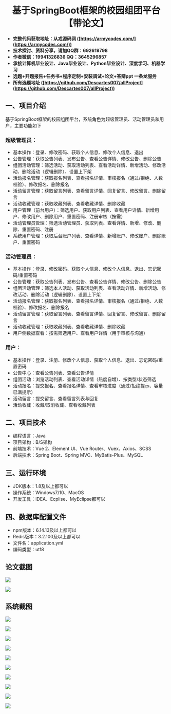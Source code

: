 <h1 align="center">基于SpringBoot框架的校园组团平台【带论文】</h1></p>

- <b>完整代码获取地址：从戎源码网 ([https://armycodes.com/](https://armycodes.com/))</b>
- <b>技术探讨、资料分享，请加QQ群：692619798</b>
- <b>作者微信：19941326836  QQ：3645296857</b>
- <b>承接计算机毕业设计、Java毕业设计、Python毕业设计、深度学习、机器学习</b>
- <b>选题+开题报告+任务书+程序定制+安装调试+论文+答辩ppt 一条龙服务</b>
- <b>所有选题地址 ([https://github.com/Descartes007/allProject](https://github.com/Descartes007/allProject)) </b>

## 一、项目介绍

基于SpringBoot框架的校园组团平台，系统角色为超级管理员、活动管理员和用户，主要功能如下
### 超级管理员：
- 基本操作：登录、修改密码、获取个人信息、修改个人信息、退出
- 公告管理：获取公告列表、发布公告、查看公告详情、修改公告、删除公告
- 组团活动管理：筛选活动、获取活动列表、查看活动详情、新增活动、修改活动、删除活动（逻辑删除）、设置上下架
- 活动报名管理：获取报名列表、查看报名详情、审核报名（通过/拒绝、人数校验）、修改报名、删除报名
- 活动留言管理：获取留言列表、查看留言详情、回复留言、修改留言、删除留言
- 活动收藏管理：获取收藏列表、查看收藏详情、删除收藏
- 用户管理（前台用户）：筛选用户、获取用户列表、查看用户详情、新增用户、修改用户、删除用户、重置密码、注册审核（按需）
- 活动管理员管理：筛选活动管理员、获取列表、查看详情、新增、修改、删除、重置密码、注册
- 系统用户管理：获取后台账户列表、查看详情、新增账户、修改账户、删除账户、重置密码
### 活动管理员：
- 基本操作：登录、修改密码、获取个人信息、修改个人信息、退出、忘记密码/重置密码
- 公告管理：获取公告列表、发布公告、查看公告详情、修改公告、删除公告
- 组团活动管理：筛选本人活动、获取活动列表、查看活动详情、新增活动、修改活动、删除活动（逻辑删除）、设置上下架
- 活动报名管理：获取报名列表、查看报名详情、审核报名（通过/拒绝、人数校验）、修改报名、删除报名
- 活动留言管理：获取留言列表、查看留言详情、回复留言、修改留言、删除留言
- 活动收藏管理：获取收藏列表、查看收藏详情、删除收藏
- 用户侧数据查看：按需筛选用户、查看用户详情（用于审核与沟通）
### 用户：
- 基本操作：登录、注册、修改个人信息、获取个人信息、退出、忘记密码/重置密码
- 公告中心：查看公告列表、查看公告详情
- 组团活动：浏览活动列表、查看活动详情（热度自增）、按类型/状态筛选
- 活动报名：提交报名、查看报名详情、查看审核进度（通过/拒绝提示、容量已满提示）
- 活动留言：提交留言、查看留言列表与回复
- 活动收藏：收藏/取消收藏、查看收藏列表

## 二、项目技术

- 编程语言：Java
- 项目架构：B/S架构
- 前端技术：Vue 2、Element UI、Vue Router、Vuex、Axios、SCSS
- 后端技术：Spring Boot、Spring MVC、MyBatis-Plus、MySQL


## 三、运行环境

- JDK版本：1.8及以上都可以
- 操作系统：Windows7/10、MacOS
- 开发工具：IDEA、Ecplise、MyEclipse都可以

## 四、数据库配置文件

- npm版本：6.14.13及以上都可以
- Redis版本：3.2.100及以上都可以
- 文件名：application.yml
- 编码类型：utf8

## 论文截图

![](screenshot/1.png)

![](screenshot/2.png)

## 系统截图

![](screenshot/3.png)

![](screenshot/4.png)

![](screenshot/5.png)

![](screenshot/6.png)

![](screenshot/7.png)

![](screenshot/8.png)

![](screenshot/9.png)

![](screenshot/10.png)

![](screenshot/11.png)

![](screenshot/12.png)

